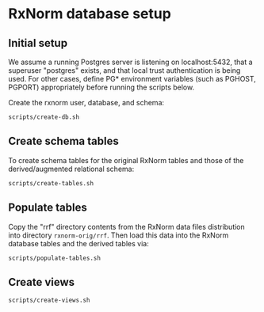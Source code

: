 # RxNorm database setup

## Initial setup

We assume a running Postgres server is listening on localhost:5432, that a superuser "postgres" exists,
and that local trust authentication is being used. For other cases, define PG* environment variables (such
as PGHOST, PGPORT) appropriately before running the scripts below.

Create the rxnorm user, database, and schema:
```
scripts/create-db.sh
```

## Create schema tables

To create schema tables for the original RxNorm tables and those
of the derived/augmented relational schema:

```
scripts/create-tables.sh
```

## Populate tables

Copy the "rrf" directory contents from the RxNorm data files distribution into directory
`rxnorm-orig/rrf`. Then load this data into the RxNorm database tables and the derived tables via:

```
scripts/populate-tables.sh
```

## Create views

```
scripts/create-views.sh
```
